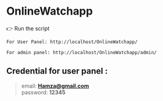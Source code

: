 # OnlineWatchapp
👉 Run the script 

    For User Panel: http://localhost/OnlineWatchapp/
    
    For admin panel: http://localhost/OnlineWatchapp/admin/
    
 ## Credential for user panel :

> email: **Hamza@gmail.com**       
> password: **12345**
